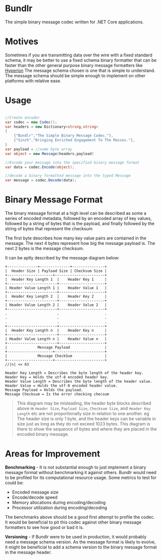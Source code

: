 # Bundlr

The simple binary message codec written for .NET Core applications.

# Motives
Sometimes if you are transmitting data over the wire with a fixed standard schema, it may be better to use a fixed schema binary formatter that can be faster than the other general purpose binary message formatters like [Hyperion](https://github.com/akkadotnet/Hyperion)
The message schema chosen is one that is simple to understand. The message schema should be simple enough to implement on other platforms with relative ease.

# Usage

```csharp

//Create encoder
var codec = new Codec();
var headers = new Dictionary<string,string>
{
    {"Bundlr","The Simple Binary Message Codec."},
    {"Sinch","Bringing Enriched Engagement To The Masses."},
}
var payload = //some byte array
var object = new Message(headers,payload)

//Encode your message into the specified binary message format
var data = codec.Encode(object);

//decode a binary formatted message into the typed Message
var message = codec.Decode(data);
```

# Binary Message Format
The binary message format at a high level can be described as some a series of encoded metadata, followed by an encoded array of key values, followed by a string of bytes that is the payload, and finally followed by the string of bytes that represent the checksum

The first byte describes how many key value pairs are contained in the message. The next 4 bytes represent how big the message payload is. The next 2 bytes is the message checksum.

It can be aptly described by the message diagram below:
```
+--------------+--------------+---------------+
|  Header Size | Payload Size | Checksum Size |
+---------------------+-----------------------+
|  Header Key Length 1  |    Header Key 1     |
+-----------------------+---------------------+
| Header Value Length 1 |    Header Value 1   |
+-----------------------+---------------------+
|  Header Key Length 2  |    Header Key 2     |
+-----------------------+---------------------+
| Header Value Length 2 |    Header Value 2   |
+-----------------------+---------------------+
.                       .                     .
.                       .                     .
.                       .                     .
+-----------------------+---------------------+
|  Header Key Length n  |    Header Key n     |
+-----------------------+---------------------+
| Header Value Length n |    Header Value n   |
+-----------------------+---------------------+
|              Message Payload                |
+---------------------+-----------------------+
|              Message CheckSum               |
+---------------------+-----------------------+
//|n| <= 63

Header Key Length = Describes the byte length of the header key.
Header Key = Holds the utf-8 encoded header key.
Header Value Length = Describes the byte length of the header value.
Header Value = Holds the utf-8 encoded header value.
Message Payload = Holds the payload.
Message Checksum = Is the error checking checsum

```
> This diagram may be misleading, the header byte blocks described above ie `Header Size`, `Payload Size`, `Checksum Size`, and `Header Key Length` etc are not proportionally size in relation to one another. eg The header size is only 1 byte, and the header keys can be variable in size just as long as they do not exceed 1023 bytes. This diagram is there to show the sequence of bytes and where they are placed in the encoded binary message.

# Areas for Improvement
**Benchmarking** - It is not substantial enough to just implement a binary message format without benchmarking it against others. Bundlr would need to be profiled for its computational resource usage. Some metrics to test for could be:

* Encoded message size
* Encode/decode speed
* Memory allocations during encoding/decoding
* Processor utilization during encoding/decoding

The benchmarks above should be a good first attempt to profile the codec. It would be beneficial to pit this codec against other binary message formatters to see how good or bad it is.

**Versioning** - If Bundlr were to be used in production, it would probably need a message schema version. As the message format is likely to evolve, it might be beneficial to add a schema version to the binary message format in the message header.


